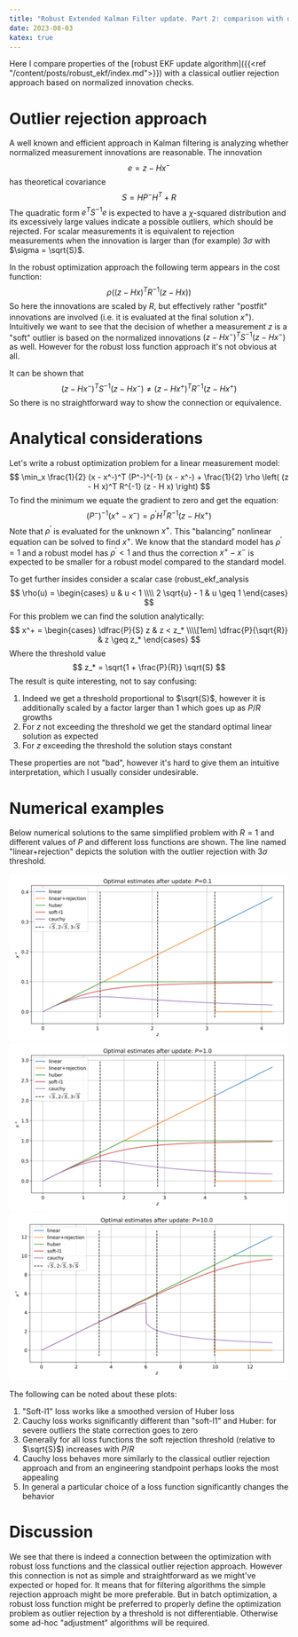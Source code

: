 ```yaml
---
title: "Robust Extended Kalman Filter update. Part 2: comparison with outlier rejection approach"
date: 2023-08-03
katex: true
---
```


Here I compare properties of the [robust EKF update algorithm]({{<ref "/content/posts/robust_ekf/index.md">}}) with a classical outlier rejection approach based on normalized innovation checks.

# Outlier rejection approach

A well known and efficient approach in Kalman filtering is analyzing whether normalized measurement innovations are reasonable.
The innovation 
$$
e = z - H x^-
$$
has theoretical covariance
$$
S = H P^- H^T + R
$$
The quadratic form $e^T S^{-1} e$ is expected to have a $\chi$-squared distribution and its excessively large values indicate a possible outliers, which should be rejected.
For scalar measurements it is equivalent to rejection measurements when the innovation is larger than (for example) 3$\sigma$ with $\sigma = \sqrt{S}$.

In the robust optimization approach the following term appears in the cost function:
$$
\rho\left((z - H x)^T R^{-1} (z - H x)\right)
$$
So here the innovations are scaled by $R$, but effectively rather "postfit" innovations are involved (i.e. it is evaluated at the final solution $x^+$).
Intuitively we want to see that the decision of whether a measurement $z$ is a "soft" outlier is based on the normalized innovations $(z - H x^-)^T S^{-1} (z - H x^-)$ as well. 
However for the robust loss function approach it's not obvious at all.

It can be shown that
$$
(z - H x^-)^T S^{-1} (z - H x^-) \neq (z - H x^+)^T R^{-1} (z - H x^+)
$$
So there is no straightforward way to show the connection or equivalence.

# Analytical considerations

Let's write a robust optimization problem for a linear measurement model:
$$
\min_x \frac{1}{2} (x - x^-)^T (P^-)^{-1} (x - x^-) + \frac{1}{2} \rho \left( (z - H x)^T R^{-1} (z - H x) \right)
$$
To find the minimum we equate the gradient to zero and get the equation:
$$
(P^-)^{-1} (x^+ - x^-) = \rho^\prime H^T R^{-1} (z - H x^+)
$$
Note that $\rho^\prime$ is evaluated for the unknown $x^+$.
This "balancing" nonlinear equation can be solved to find $x^+$.
We know that the standard model has $\rho^\prime = 1$ and a robust model has $\rho^\prime < 1$ and thus the correction $x^+ - x^-$ is expected to be smaller for a robust model compared to the standard model.

To get further insides consider a scalar case (robust_ekf_analysis
$$
\rho(u) = \begin{cases}
u & u < 1 \\\\
2 \sqrt{u} - 1 & u \geq 1
\end{cases}
$$
For this problem we can find the solution analytically:
$$
x^+ = \begin{cases}
\dfrac{P}{S} z & z < z_* \\\\[1em]
\dfrac{P}{\sqrt{R}} & z \geq z_*
\end{cases}
$$
Where the threshold value
$$
z_* = \sqrt{1 + \frac{P}{R}} \sqrt{S}
$$
The result is quite interesting, not to say confusing:

1. Indeed we get a threshold proportional to $\sqrt{S}$, however it is additionally scaled by a factor larger than 1 which goes up as $P/R$ growths
2. For $z$ not exceeding the threshold we get the standard optimal linear solution as expected
3. For $z$ exceeding the threshold the solution stays constant 

These properties are not "bad", however it's hard to give them an intuitive interpretation, which I usually consider undesirable.

# Numerical examples

Below numerical solutions to the same simplified problem with $R = 1$ and different values of $P$ and different loss functions are shown.
The line named "linear+rejection" depicts the solution with the outlier rejection with 3$\sigma$ threshold.

![P=0.1](figs/P=0.1.svg)
![P=1.0](figs/P=1.0.svg)
![P=10.0](figs/P=10.0.svg)

The following can be noted about these plots:

1. "Soft-l1" loss works like a smoothed version of Huber loss
2. Cauchy loss works significantly different than "soft-l1" and Huber: for severe outliers the state correction goes to zero
3. Generally for all loss functions the soft rejection threshold (relative to $\sqrt{S}$) increases with $P/R$
4. Cauchy loss behaves more similarly to the classical outlier rejection approach and from an engineering standpoint perhaps looks the most appealing
5. In general a particular choice of a loss function significantly changes the behavior

# Discussion

We see that there is indeed a connection between the optimization with robust loss functions and the classical outlier rejection approach.
However this connection is not as simple and straightforward as we might've expected or hoped for.
It means that for filtering algorithms the simple rejection approach might be more preferable.
But in batch optimization, a robust loss function might be preferred to properly define the optimization problem as outlier rejection by a threshold is not differentiable.
Otherwise some ad-hoc "adjustment" algorithms will be required.
